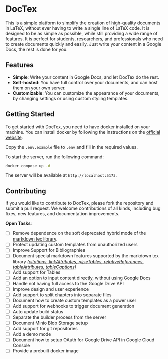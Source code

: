 # DocTex

This is a simple platform to simplify the creation of high-quality documents in LaTeX, without ever having to write a single line of LaTeX code. It is designed to be as simple as possible, while still providing a wide range of features. It is perfect for students, researchers, and professionals who need to create documents quickly and easily. Just write your content in a Google Docs, the rest is done for you.


## Features

- **Simple**: Write your content in Google Docs, and let DocTex do the rest.
- **Self-hosted**: You have full control over your documents, and can host them on your own server.
- **Customizable**: You can customize the appearance of your documents, by changing settings or using custom styling templates.


## Getting Started

To get started with DocTex, you need to have docker installed on your machine. You can install docker by following the instructions on the [official website](https://docs.docker.com/get-docker/).

Copy the `.env.example` file to `.env` and fill in the required values.

To start the server, run the following command:
```bash
docker compose up -d
```

The server will be available at `http://localhost:5173`.


## Contributing

If you would like to contribute to DocTex, please fork the repository and submit a pull request. We welcome contributions of all kinds, including bug fixes, new features, and documentation improvements.

**Open Tasks**:
- [ ] Remove dependence on the soft deprecated hybrid mode of the [markdown tex library](https://ftp.snt.utwente.nl/pub/software/tex/macros/generic/markdown/markdown.pdf).
- [ ] Protect updating custom templates from unauthorized users
- [ ] Improve Support for Bibliographies
- [ ] Document special markdown features supported by the markdown tex library [*(citations, linkAttributes, pipeTables, relativeReferences, tableAttributes, tableCaptions)*](https://ftp.snt.utwente.nl/pub/software/tex/macros/generic/markdown/markdown.pdf)
- [ ] Add support for Tables
- [ ] Add an option to input content directly, without using Google Docs
- [ ] Handle not having full access to the Google Drive API
- [ ] Improve design and user experience
- [ ] Add support to split chapters into separate files
- [ ] Document how to create custom templates as a power user
- [ ] Add support for webhooks to trigger document generation
- [ ] Auto update build status
- [ ] Separate the builder process from the server
- [ ] Document Minio Blob Storage setup
- [ ] Add support for git repositories
- [ ] Add a demo mode
- [ ] Document how to setup OAuth for Google Drive API in Google Cloud Console
- [ ] Provide a prebuilt docker image
